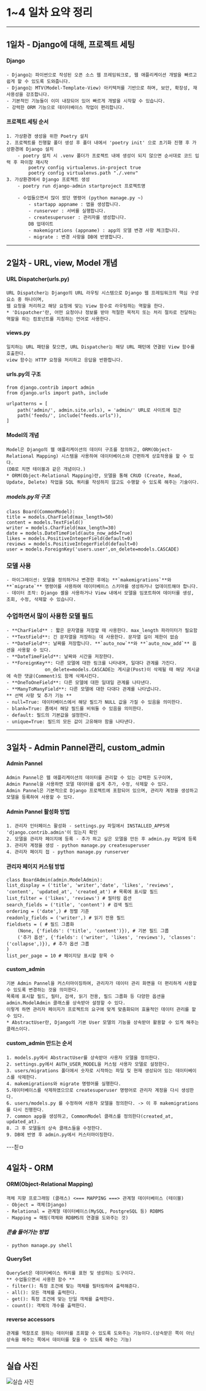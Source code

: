 # **1~4 일차 요약 정리**
---
## **1일차 - Django에 대해, 프로젝트 세팅**
#### **Django**
    - Django는 파이썬으로 작성된 오픈 소스 웹 프레임워크로, 웹 애플리케이션 개발을 빠르고 쉽게 할 수 있도록 도와줍니다.
    - Django는 MTV(Model-Template-View) 아키텍처를 기반으로 하며, 보안, 확장성, 재사용성을 강조합니다.
    - 기본적인 기능들이 이미 내장되어 있어 빠르게 개발을 시작할 수 있습니다.
    - 강력한 ORM 기능으로 데이터베이스 작업이 편리합니다.
#### **프로젝트 세팅 순서**
    1. 가상환경 생성을 위한 Poetry 설치
    2. 프로젝트를 진행할 폴더 생성 후 폴더 내에서 'poetry init' 으로 초기화 진행 후 가상환경에 Django 설치
        - poetry 설치 시 .venv 폴더가 프로젝트 내에 생성이 되지 않으면 순서대로 코드 입력 후 파이참 재시작
            poetry config virtualenvs.in-project true
            poetry config virtualenvs.path "./.venv"
    3. 가상환경에서 Django 프로젝트 생성
        - poetry run django-admin startproject 프로젝트명

        - 수업들으면서 많이 썼던 명령어 (python manage.py ~)
            - startapp appname : 앱을 생성합니다.
            - runserver : 서버를 실행합니다.
            - createsuperuser : 관리자를 생성합니다.
            DB 업데이트
            - makemigrations (appname) : app의 모델 변경 사항 체크합니다.
            - migrate : 변경 사항을 DB에 반영합니다.
---
## **2일차 - URL, view, Model 개념**

#### **URL Dispatcher(urls.py)**
    URL Dispatcher는 Django의 URL 라우팅 시스템으로 Django 웹 프레임워크의 핵심 구성 요소 중 하나이며,
    웹 요청을 처리하고 해당 요청에 맞는 View 함수로 라우팅하는 역할을 한다.
    * 'Dispatcher'란, 어떤 요청이나 정보를 받아 적절한 목적지 또는 처리 절차로 전달하는 역할을 하는 컴포넌트를 지칭하는 언어로 사용한다.

#### **views.py**
    일치하는 URL 패턴을 찾으면, URL Dispatcher는 해당 URL 패턴에 연결된 View 함수를 호출한다.
    view 함수는 HTTP 요청을 처리하고 응답을 반환합니다.

#### **urls.py의 구조**
    from django.contrib import admin
    from django.urls import path, include

    urlpatterns = [
        path('admin/', admin.site.urls), = 'admin/' URL로 사이트에 접근
        path('feeds/', include("feeds.urls")),
    ]

#### **Model의 개념**
    Model은 Django의 웹 애플리케이션의 데이터 구조를 정의하고, ORM(Object-Relational Mapping) 시스템을 사용하여 데이터베이스와 간편하게 상호작용을 할 수 있다.
    (DB로 치면 테이블과 같은 개념이다.)
    * ORM(Object-Relational Mapping)란, 모델을 통해 CRUD (Create, Read, Update, Delete) 작업을 SQL 쿼리를 작성하지 않고도 수행할 수 있도록 해주는 기술이다.

##### **models.py의 구조**

    class Board(CommonModel):
    title = models.CharField(max_length=50)
    content = models.TextField()
    writer = models.CharField(max_length=30)
    date = models.DateTimeField(auto_now_add=True)
    likes = models.PositiveIntegerField(default=0)
    reviews = models.PositiveIntegerField(default=0)
    user = models.ForeignKey('users.user',on_delete=models.CASCADE)

### **모델 사용**
    - 마이그레이션: 모델을 정의하거나 변경한 후에는 **`makemigrations`**와 **`migrate`** 명령어를 사용하여 데이터베이스 스키마를 생성하거나 업데이트해야 합니다.
    - 데이터 조작: Django 셸을 사용하거나 View 내에서 모델을 임포트하여 데이터를 생성, 조회, 수정, 삭제할 수 있습니다.

### **수업하면서 많이 사용한 모델 필드**
    - **CharField** : 짧은 문자열을 저장할 때 사용한다. max_length 파라미터가 필요함
    - **TextField**: 긴 문자열을 저장하는 데 사용한다. 문자열 길이 제한이 없슴
    - **DateField**: 날짜를 저장합니다. **`auto_now`**와 **`auto_now_add`** 옵션을 사용할 수 있다.
    - **DateTimeField**: 날짜와 시간을 저장한다.
    - **ForeignKey**: 다른 모델에 대한 링크를 나타내며, 일대다 관계를 가진다.
                  on_delete=models.CASCADE는 게시글(Post)이 삭제될 때 해당 게시글에 속한 댓글(Comment)도 함께 삭제시킨다.
    - **OneToOneField**: 다른 모델에 대한 일대일 관계를 나타낸다.
    - **ManyToManyField**: 다른 모델에 대한 다대다 관계를 나타냅니다.
    ** 선택 사항 및 추가 기능 **
    - null=True: 데이터베이스에서 해당 필드가 NULL 값을 가질 수 있음을 의미한다.
    - blank=True: 폼에서 해당 필드를 비워둘 수 있음을 의미한다.
    - default: 필드의 기본값을 설정한다.
    - unique=True: 필드의 모든 값이 고유해야 함을 나타낸다.
---
## **3일차 - Admin Pannel관리, custom_admin**
#### **Admin Pannel**
    Admin Pannel은 웹 애플리케이션의 데이터를 관리할 수 있는 강력한 도구이며,
    Admin Pannel을 사용하면 모델 데이터를 쉽게 추가, 수정, 삭제할 수 있다.
    Admin Pannel은 기본적으로 Django 프로젝트에 포함되어 있으며, 관리자 계정을 생성하고 모델을 등록하여 사용할 수 있다.

#### **Admin Pannel 활성화 방법**
    1. 관리자 인터페이스 활성화 - settings.py 파일에서 INSTALLED_APPS에 'django.contrib.admin'이 있는지 확인
    2. 모델을 관리자 페이지에 등록 - 추가 하고 싶은 모델을 만든 후 admin.py 파일에 등록
    3. 관리자 계정을 생성 - python manage.py createsuperuser
    4. 관리자 페이지 접 - python manage.py runserver
#### **관리자 페이지 커스텀 방법**
    class BoardAdmin(admin.ModelAdmin):
    list_display = ('title', 'writer','date', 'likes', 'reviews', 'content', 'updated_at', 'created_at') # 목록에 표시할 필드
    list_filter = ('likes', 'reviews') # 필터링 옵션
    search_fields = ('title', 'content') # 검색 필드
    ordering = ('date',) # 정렬 기준
    readonly_fields = ('writer',) # 읽기 전용 필드
    fieldsets = ( # 필드 그룹화
        (None, {'fields': ('title', 'content')}), # 기본 필드 그룹
        ('추가 옵션', {'fields': ('writer', 'likes', 'reviews'), 'classes': ('collapse',)}), # 추가 옵션 그룹
    )
    list_per_page = 10 # 페이지당 표시할 항목 수

#### **custom_admin**
    기본 Admin Pannel을 커스터마이징하여, 관리자가 데이터 관리 화면을 더 편리하게 사용할 수 있도록 변경하는 것을 의미한다.
    목록에 표시할 필드, 필터, 검색, 읽기 전용, 필드 그룹화 등 다양한 옵션을 admin.ModelAdmin 클래스를 상속받아 설정할 수 있다.
    이렇게 하면 관리자 페이지가 프로젝트의 요구에 맞게 맞춤화되어 효율적인 데이터 관리를 할 수 있다.
    * AbstractUser란, Django의 기본 User 모델의 기능을 상속받아 활용할 수 있게 해주는 클래스이다.
#### **custom_admin 만드는 순서**
    1. models.py에서 AbstractUser를 상속받아 사용자 모델을 정의한다.
    2. settings.py에서 AUTH_USER_MODEL을 커스텀 사용자 모델로 설정한다.
    3. users/migrations 폴더에서 숫자로 시작하는 파일 및 현재 생성되어 있는 데이터베이스를 삭제한다.
    4. makemigrations와 migrate 명령어를 실행한다.
    5.데이터베이스를 삭제하였으므로 createsuperuser 명령어로 관리자 계정을 다시 생성한다.
    6. users/models.py 를 수정하여 사용자 모델을 정의한다. -> 이 후 makemigrations를 다시 진행한다.
    7. common app을 생성하고, CommonModel 클래스를 정의한다(created_at, updated_at).
    8. 그 후 모델들의 상속 클래스들을 수정한다.
    9. DB에 반영 후 admin.py에서 커스터마이징한다.
---칟ㅁ
## **4일차 - ORM**
#### **ORM(Object-Relational Mapping)**
    객체 지향 프로그래밍 (클래스) <=== MAPPING ===> 관계형 데이터베이스 (테이블)
    - Object = 객체(Django)
    - Relational = 관계형 데이터베이스(MySQL, PostgreSQL 등) RDBMS
    - Mapping = 매핑(객체와 RDBMS의 연결을 도와주는 것)

#### *콘솔 들어가는 방법*
    - python manage.py shell

#### **QuerySet**
    QuerySet은 데이터베이스 쿼리를 표현 및 생성하는 도구이다.
    ** 수업들으면서 사용한 함수 **
    - filter(): 특정 조건에 맞는 객체를 필터링하여 출력해준다.
    - all(): 모든 객체를 출력한다.
    - get(): 특정 조건에 맞는 단일 객체를 출력한다.
    - count(): 객체의 개수를 출력한다.

#### **reverse accessors**
    관계를 역참조로 원하는 데이터를 조회할 수 있도록 도와주는 기능이다.(상속받은 쪽이 아닌 상속을 해주는 쪽에서 데이터를 찾을 수 있도록 해주는 기능)
---
## 실습 사진
![실습 사진](./images/실습사진.png)